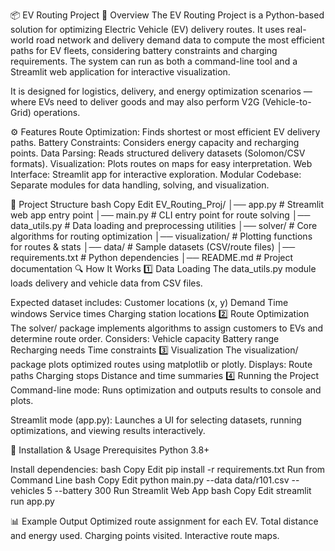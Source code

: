 📦 EV Routing Project
📌 Overview
The EV Routing Project is a Python-based solution for optimizing Electric Vehicle (EV) delivery routes. It uses real-world road network and delivery demand data to compute the most efficient paths for EV fleets, considering battery constraints and charging requirements. The system can run as both a command-line tool and a Streamlit web application for interactive visualization.

It is designed for logistics, delivery, and energy optimization scenarios — where EVs need to deliver goods and may also perform V2G (Vehicle-to-Grid) operations.

⚙️ Features
Route Optimization: Finds shortest or most efficient EV delivery paths.
Battery Constraints: Considers energy capacity and recharging points.
Data Parsing: Reads structured delivery datasets (Solomon/CSV formats).
Visualization: Plots routes on maps for easy interpretation.
Web Interface: Streamlit app for interactive exploration.
Modular Codebase: Separate modules for data handling, solving, and visualization.

📂 Project Structure
bash
Copy
Edit
EV_Routing_Proj/
│── app.py              # Streamlit web app entry point
│── main.py             # CLI entry point for route solving
│── data_utils.py       # Data loading and preprocessing utilities
│── solver/             # Core algorithms for routing optimization
│── visualization/      # Plotting functions for routes & stats
│── data/               # Sample datasets (CSV/route files)
│── requirements.txt    # Python dependencies
│── README.md           # Project documentation
🔍 How It Works
1️⃣ Data Loading
The data_utils.py module loads delivery and vehicle data from CSV files.

Expected dataset includes:
Customer locations (x, y)
Demand
Time windows
Service times
Charging station locations
2️⃣ Route Optimization
The solver/ package implements algorithms to assign customers to EVs and determine route order.
Considers:
Vehicle capacity
Battery range
Recharging needs
Time constraints
3️⃣ Visualization
The visualization/ package plots optimized routes using matplotlib or plotly.
Displays:
Route paths
Charging stops
Distance and time summaries
4️⃣ Running the Project
Command-line mode: Runs optimization and outputs results to console and plots.

Streamlit mode (app.py): Launches a UI for selecting datasets, running optimizations, and viewing results interactively.

🚀 Installation & Usage
Prerequisites
Python 3.8+

Install dependencies:
bash
Copy
Edit
pip install -r requirements.txt
Run from Command Line
bash
Copy
Edit
python main.py --data data/r101.csv --vehicles 5 --battery 300
Run Streamlit Web App
bash
Copy
Edit
streamlit run app.py

📊 Example Output
Optimized route assignment for each EV.
Total distance and energy used.
Charging points visited.
Interactive route maps.

